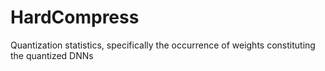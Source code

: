 # HardCompress
Quantization statistics, specifically the occurrence of weights constituting the quantized DNNs
